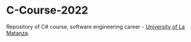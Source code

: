 # C-Course-2022
Repository of C# course, software engineering career - [University of La Matanza](https://www.unlam.edu.ar/).
